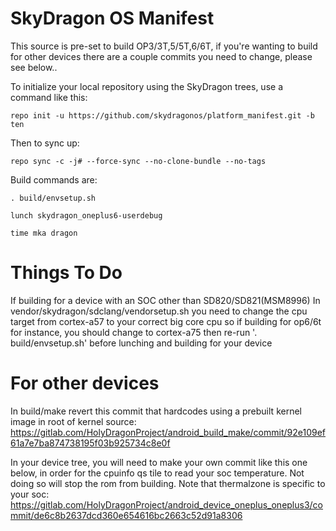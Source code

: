 SkyDragon OS Manifest
======================

This source is pre-set to build OP3/3T,5/5T,6/6T, if you're wanting to build for other devices there are a couple commits you need to change, please see below..


To initialize your local repository using the SkyDragon trees, use a command like this:

    repo init -u https://github.com/skydragonos/platform_manifest.git -b ten

Then to sync up:

    repo sync -c -j# --force-sync --no-clone-bundle --no-tags

Build commands are:

    . build/envsetup.sh

    lunch skydragon_oneplus6-userdebug

    time mka dragon


Things To Do
======================
If building for a device with an SOC other than SD820/SD821(MSM8996)
In vendor/skydragon/sdclang/vendorsetup.sh 
you need to change the cpu target from cortex-a57 to your correct big core cpu
so if building for op6/6t for instance, you should change to cortex-a75
then re-run '. build/envsetup.sh' before lunching and building for your device


For other devices
======================

In build/make revert this commit that hardcodes using a prebuilt kernel image in root of kernel source: 
https://gitlab.com/HolyDragonProject/android_build_make/commit/92e109ef61a7e7ba874738195f03b925734c8e0f

In your device tree, you will need to make your own commit like this one below, in order for the cpuinfo qs tile to read your soc temperature. 
Not doing so will stop the rom from building. Note that thermalzone is specific to your soc:
https://gitlab.com/HolyDragonProject/android_device_oneplus_oneplus3/commit/de6c8b2637dcd360e654616bc2663c52d91a8306

